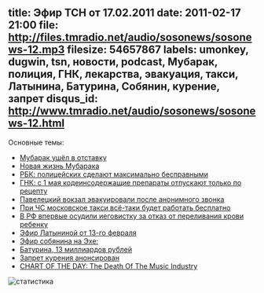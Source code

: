 title: Эфир ТСН от 17.02.2011
date: 2011-02-17 21:00
file: http://files.tmradio.net/audio/sosonews/sosonews-12.mp3
filesize: 54657867
labels: umonkey, dugwin, tsn, новости, podcast, Мубарак, полиция, ГНК, лекарства, эвакуация, такси, Латынина, Батурина, Собянин, курение, запрет
disqus_id: http://www.tmradio.net/audio/sosonews/sosonews-12.html
---
Основные темы:

<ul>
<li><a href="http://www.lenta.ru/news/2011/02/11/mubarak1/">Мубарак ушёл в отставку</a></li>
<li><a href="http://top.rbc.ru/incidents/14/02/2011/543117.shtml">Новая жизнь Мубарака</a></li>
<li><a href="http://www.rbcdaily.ru/2011/02/17/focus/562949979727598">РБК: полицейских сделают максимально бесправными</a></li>
<li><a href="http://finam.fm/news/84605/">ГНК: с 1 мая кодеинсодержащие препараты отпускают только по рецепту</a></li>
<li><a href="http://www.rian.ru/incidents/20110212/333604638.html">Павелецкий вокзал эвакуировали после анонимного звонка</a></li>
<li><a href="http://top.rbc.ru/society/31/01/2011/535538.shtml">При ЧС московское такси всё-таки будет работать бесплатно</a></li>
<li><a href="http://medportal.ru/mednovosti/news/2011/02/02/sentence/">В РФ впервые осудили иеговистку за отказ от переливания крови ребенку</a></li>
<li><a href="http://echo.msk.ru/programs/code/749183-echo/">Эфир Латыниной от 13-го февраля</a></li>
<li><a href="http://echo.msk.ru/programs/beseda/750466-echo/">Эфир собянина на Эхе:</a></li>
<li><a href="http://txt.newsru.com/russia/17feb2011/inteko.html">Батурина, 13 миллиардов рублей</a></li>
<li><a href="http://www.kp.ru/daily/25637/801786/">Запрет курения анонсирован</a></li>
<li><a href="http://www.businessinsider.com/chart-of-the-day-music-industry-sales-2011-2">CHART OF THE DAY: The Death Of The Music Industry</a></li>
</ul>

![статистика](http://files.tmradio.net/audio/sosonews/sosonews-12.png)

